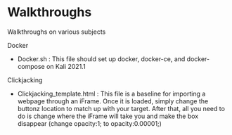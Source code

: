 # Walkthroughs
Walkthroughs on various subjects

Docker
-  Docker.sh : This file should set up docker, docker-ce, and docker-compose on Kali 2021.1

Clickjacking
-  Clickjacking_template.html : This file is a baseline for importing a webpage through an iFrame. Once it is loaded, simply change the buttonz location to match up with your target. After that, all you need to do is change where the iFrame will take you and make the box disappear (change opacity:1; to opacity:0.00001;)
